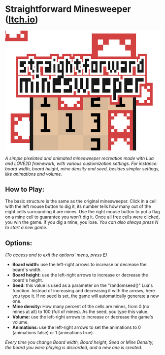 # Straightforward Minesweeper ([Itch.io](https://mondfuchs.itch.io/straightforwardminesweeper))

<img src="github/banner.png"><br>

*A simple pixelated and animated minesweeper recreation made with Lua and LÖVE2D framework, with various customization settings. For instance: board width, board height, mine density and seed, besides simpler settings, like animations and volume.*

## How to Play:
The basic structure is the same as the original minesweeper. Click in a cell with the left mouse button to dig it, its number tells how many out of the eight cells surrounding it are mines. Use the right mouse button to put a flag on a mine cell to guarantee you won't dig it.
Once all free cells were clicked, you win the game. If you dig a mine, you lose. *You can also always press N to start a new game.*

## Options:
*(To access and to exit the options' menu, press E)*
- **Board width:** use the left-right arrows to increase or decrease the board's width.
- **Board height:** use the left-right arrows to increase or decrease the board's height.
- **Seed:** this value is used as a parameter on the "randomseed()" Lua's function. Instead of increasing and decreasing it with the arrows, here you type it. If no seed is set, the game will automatically generate a new one.
- **Mine density:** How many percent of the cells are mines, from 0 (no mines at all) to 100 (full of mines). As the seed, you type this value.
- **Volume:** use the left-right arrows to increase or decrease the game's volume.
- **Animations:** use the left-right arrows to set the animations to 0 (animations false) or 1 (animations true).

*Every time you change Board width, Board height, Seed or Mine Density, the board you were playing is discarded, and a new one is created.*